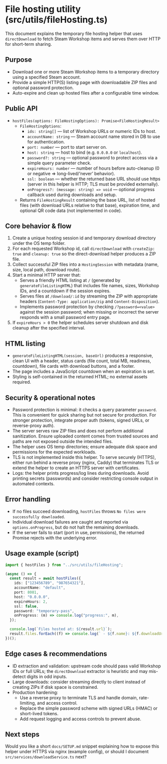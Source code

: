 # File hosting utility (src/utils/fileHosting.ts)

This document explains the temporary file hosting helper that uses `directDownload` to fetch Steam Workshop items and serves them over HTTP for short-term sharing.

## Purpose

- Download one or more Steam Workshop items to a temporary directory using a specified Steam account.
- Provide a simple HTTP(S) listing page with downloadable ZIP files and optional password protection.
- Auto-expire and clean up hosted files after a configurable time window.

## Public API

- `hostFiles(options: FileHostingOptions): Promise<FileHostingResult>`
  - `FileHostingOptions`:
    - `ids: string[]` — list of Workshop URLs or numeric IDs to host.
    - `accountName: string` — Steam account name stored in DB to use for authentication.
    - `port: number` — port to start server on.
    - `host: string` — host to bind (e.g. `0.0.0.0` or `localhost`).
    - `password?: string` — optional password to protect access via a simple query parameter check.
    - `expireHours: number` — number of hours before auto-cleanup (0 or negative => long-lived/‘never’ behavior).
    - `ssl: boolean` — whether the returned base URL should use https (server in this helper is HTTP; TLS must be provided externally).
    - `onProgress?: (message: string) => void` — optional progress callback used during downloads and setup.
  - Returns `FileHostingResult` containing the base URL, list of hosted files (with download URLs relative to that base), expiration time, and optional QR code data (not implemented in code).

## Core behavior & flow

1. Create a unique hosting session id and temporary download directory under the OS temp folder.
2. For each requested Workshop id, call `directDownload` with `createZip: true` and `cleanup: true` so the direct-download helper produces a ZIP file.
3. Collect successful ZIP files into a `HostingSession` with metadata (name, size, local path, download route).
4. Start a minimal HTTP server that:
   - Serves a friendly HTML listing at `/` (generated by `generateFileListingHTML`) that includes file names, sizes, Workshop IDs, and a countdown if the session expires.
   - Serves files at `/download/:id` by streaming the ZIP with appropriate headers (`Content-Type: application/zip` and `Content-Disposition`).
   - Implements password protection by checking `/?password=<value>` against the session password; when missing or incorrect the server responds with a small password entry page.
5. If `expireHours > 0` the helper schedules server shutdown and disk cleanup after the specified interval.

## HTML listing

- `generateFileListingHTML(session, baseUrl)` produces a responsive, clean UI with a header, status cards (file count, total MB, readiness, countdown), file cards with download buttons, and a footer.
- The page includes a JavaScript countdown when an expiration is set.
- Styling is self-contained in the returned HTML; no external assets required.

## Security & operational notes

- Password protection is minimal: it checks a query parameter `password`. This is convenient for quick sharing but not secure for production. For stronger protection, integrate proper auth (tokens, signed URLs, or reverse-proxy auth).
- The server serves raw ZIP files and does not perform additional sanitization. Ensure uploaded content comes from trusted sources and paths are not exposed outside the intended files.
- The helper uses OS temp directories; ensure adequate disk space and permissions for the expected workloads.
- TLS is not implemented inside this helper. To serve securely (HTTPS), either run behind a reverse proxy (nginx, Caddy) that terminates TLS or extend the helper to create an HTTPS server with certificates.
- Logs: the helper prints progress/log lines during downloads. Avoid printing secrets (passwords) and consider restricting console output in automated contexts.

## Error handling

- If no files succeed downloading, `hostFiles` throws `No files were successfully downloaded`.
- Individual download failures are caught and reported via `options.onProgress`, but do not halt the remaining downloads.
- If the server fails to start (port in use, permissions), the returned Promise rejects with the underlying error.

## Usage example (script)

```ts
import { hostFiles } from "../src/utils/fileHosting";

(async () => {
  const result = await hostFiles({
    ids: ["123456789", "987654321"],
    accountName: "default",
    port: 8081,
    host: "0.0.0.0",
    expireHours: 2,
    ssl: false,
    password: "temporary-pass",
    onProgress: (m) => console.log("progress:", m),
  });

  console.log(`Files hosted at: ${result.url}`);
  result.files.forEach((f) => console.log(` - ${f.name}: ${f.downloadUrl}`));
})();
```

## Edge cases & recommendations

- ID extraction and validation: upstream code should pass valid Workshop IDs or full URLs; the `directDownload` extractor is heuristic and may mis-detect digits in odd inputs.
- Large downloads: consider streaming directly to client instead of creating ZIPs if disk space is constrained.
- Production hardening:
  - Use a reverse proxy to terminate TLS and handle domain, rate-limiting, and access control.
  - Replace the simple password scheme with signed URLs (HMAC) or short-lived tokens.
  - Add request logging and access controls to prevent abuse.

## Next steps

Would you like a short `docs/SETUP.md` snippet explaining how to expose this helper under HTTPS via nginx (example config), or should I document `src/services/downloadService.ts` next?
